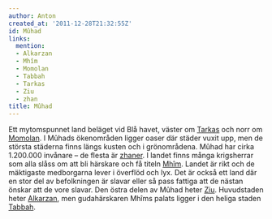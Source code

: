 ```yaml
---
author: Anton
created_at: '2011-12-28T21:32:55Z'
id: Mûhad
links:
  mention:
  - Alkarzan
  - Mhîm
  - Momolan
  - Tabbah
  - Tarkas
  - Ziu
  - zhan
title: Mûhad
---
```


Ett mytomspunnet land beläget vid Blå havet, väster om [Tarkas] och norr om [Momolan]. I Mûhads
ökenområden ligger oaser där städer vuxit upp, men de största städerna finns längs kusten och i
grönområdena. Mûhad har cirka 1.200.000 invånare – de flesta är [zhaner]. I landet finns många
krigsherrar som alla slåss om att bli härskare och få titeln [Mhîm]. Landet är rikt och de
mäktigaste medborgarna lever i överflöd och lyx. Det är också ett land där en stor del av
befolkningen är slavar eller så pass fattiga att de nästan önskar att de vore slavar. Den östra
delen av Mûhad heter [Ziu]. Huvudstaden heter [Alkarzan], men gudahärskaren Mhîms palats ligger i
den heliga staden [Tabbah].

  [Tarkas]: Tarkas
  [Momolan]: Momolan
  [zhaner]: zhan
  [Mhîm]: Mhîm
  [Ziu]: Ziu
  [Alkarzan]: Alkarzan
  [Tabbah]: Tabbah

